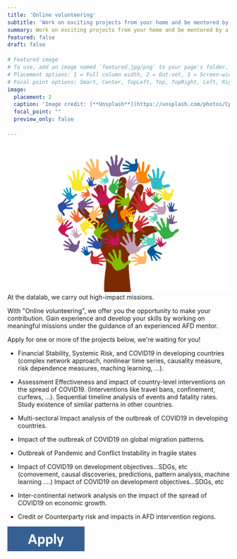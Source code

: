 ```yaml
---
title: 'Online volunteering'
subtitle: 'Work on exciting projects from your home and be mentored by a tech expert'
summary: Work on exciting projects from your home and be mentored by a tech expert
featured: false
draft: false

# Featured image
# To use, add an image named `featured.jpg/png` to your page's folder.
# Placement options: 1 = Full column width, 2 = Out-set, 3 = Screen-width
# Focal point options: Smart, Center, TopLeft, Top, TopRight, Left, Right, BottomLeft, Bottom, BottomRight
image:
  placement: 2
  caption: 'Image credit: [**Unsplash**](https://unsplash.com/photos/CpkOjOcXdUY)'
  focal_point: ""
  preview_only: false
  
---
```


![](volunteers.png)
At the datalab, we carry out high-impact missions.  

With "Online volunteering", we offer you the opportunity to make your contribution. Gain experience and develop your skills by working on meaningful missions under the guidance of an experienced AFD mentor.

Apply for one or more of the projects below, we're waiting for you!

* Financial Stability, Systemic Risk, and COVID19 in developing countries (complex network approach, nonlinear time series, causality measure, risk dependence measures, maching learning, ...).

* Assessment Effectiveness and impact of country-level interventions on the spread of COVID19.  (Interventions  like travel bans, confinement, curfews, …). Sequential timeline analysis of events and fatality rates. Study existence of similar patterns in other countries.

* Multi-sectoral Impact analysis of the outbreak of COVID19 in developing countries. 

* Impact of the outbreak of COVID19 on global migration patterns. 

* Outbreak of Pandemic and Conflict Instability in fragile states

* Impact of COVID19 on development objectives...SDGs, etc   (comovement, causal discoveries, predictions, pattern analysis, machine learning ….) Impact of COVID19 on development objectives...SDGs, etc  

* Inter-continental network analysis on the impact of the spread of COVID19 on economic growth. 

* Credit or Counterparty risk and impacts in AFD intervention regions. 

[![Contact us](apply.png)]()
